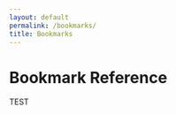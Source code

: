 ```yaml
---
layout: default
permalink: /bookmarks/
title: Bookmarks
---
```

Bookmark Reference
====================
TEST


